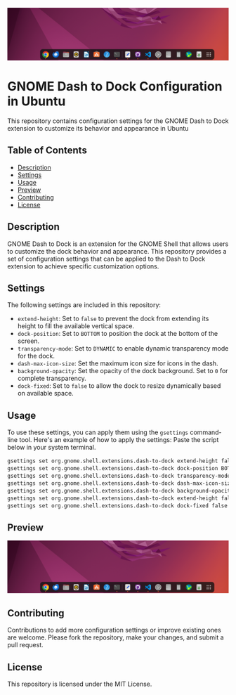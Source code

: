 <p align="center">
  <img src="/preview/Screenshot from 2024-04-14 18-45-49.png" alt="Header Image">
</p>

# GNOME Dash to Dock Configuration in Ubuntu

This repository contains configuration settings for the GNOME Dash to Dock extension to customize its behavior and appearance in Ubuntu

## Table of Contents

- [Description](#description)
- [Settings](#settings)
- [Usage](#usage)
- [Preview](#preview)
- [Contributing](#contributing)
- [License](#license)

## Description

GNOME Dash to Dock is an extension for the GNOME Shell that allows users to customize the dock behavior and appearance. This repository provides a set of configuration settings that can be applied to the Dash to Dock extension to achieve specific customization options.

## Settings

The following settings are included in this repository:

- `extend-height`: Set to `false` to prevent the dock from extending its height to fill the available vertical space.
- `dock-position`: Set to `BOTTOM` to position the dock at the bottom of the screen.
- `transparency-mode`: Set to `DYNAMIC` to enable dynamic transparency mode for the dock.
- `dash-max-icon-size`: Set the maximum icon size for icons in the dash.
- `background-opacity`: Set the opacity of the dock background. Set to `0` for complete transparency.
- `dock-fixed`: Set to `false` to allow the dock to resize dynamically based on available space.

## Usage

To use these settings, you can apply them using the `gsettings` command-line tool. Here's an example of how to apply the settings:
Paste the script below in your system terminal.

```bash
gsettings set org.gnome.shell.extensions.dash-to-dock extend-height false
gsettings set org.gnome.shell.extensions.dash-to-dock dock-position BOTTOM
gsettings set org.gnome.shell.extensions.dash-to-dock transparency-mode DYNAMIC
gsettings set org.gnome.shell.extensions.dash-to-dock dash-max-icon-size 36
gsettings set org.gnome.shell.extensions.dash-to-dock background-opacity 0
gsettings set org.gnome.shell.extensions.dash-to-dock extend-height false
gsettings set org.gnome.shell.extensions.dash-to-dock dock-fixed false
```
## Preview
![Desktop view](/preview/Screenshot%20from%202024-04-14%2018-45-49.png)



## Contributing
Contributions to add more configuration settings or improve existing ones are welcome. Please fork the repository, make your changes, and submit a pull request.

## License
This repository is licensed under the MIT License.


